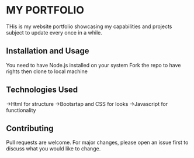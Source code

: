 # MY PORTFOLIO

THis is my website portfolio showcasing my capabilities and projects subject to update every once in a while.

## Installation and Usage

You need to have Node.js installed on your system
Fork the repo to have rights then clone to local machine

## Technologies Used
->Html for structure
->Bootsrtap and CSS for looks
->Javascript for functionality


## Contributing

Pull requests are welcome. For major changes, please open an issue first
to discuss what you would like to change.

